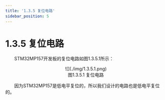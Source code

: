 ```yaml
---
title: '1.3.5 复位电路'
sidebar_position: 5
---
```


# 1.3.5 复位电路

&emsp;&emsp;STM32MP157开发板的复位电路如图1.3.5.1所示：

<center>
![](./img/1.3.5.1.png)<br/>
图1.3.5.1 复位电路
</center>


&emsp;&emsp;因为STM32MP157是低电平复位的，所以我们设计的电路也是低电平复位的。


















